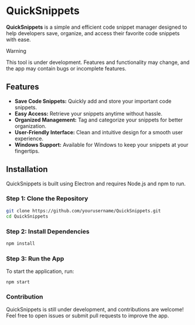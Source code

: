 # QuickSnippets

**QuickSnippets** is a simple and efficient code snippet manager designed to help developers save, organize, and access their favorite code snippets with ease.
> [!WARNING]  
> This tool is under development. Features and functionality may change, and the app may contain bugs or incomplete features. 
> 

## Features

- **Save Code Snippets:** Quickly add and store your important code snippets.
- **Easy Access:** Retrieve your snippets anytime without hassle.
- **Organized Management:** Tag and categorize your snippets for better organization.
- **User-Friendly Interface:** Clean and intuitive design for a smooth user experience.
- **Windows Support:** Available for Windows to keep your snippets at your fingertips.

## Installation

QuickSnippets is built using Electron and requires Node.js and npm to run.

### Step 1: Clone the Repository

```bash
git clone https://github.com/yourusername/QuickSnippets.git
cd QuickSnippets
```
### Step 2: Install Dependencies
```bash
npm install
```
### Step 3: Run the App
To start the application, run:
```
npm start
```
### Contribution
QuickSnippets is still under development, and contributions are welcome! Feel free to open issues or submit pull requests to improve the app.


